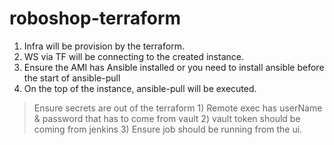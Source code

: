 # roboshop-terraform


1) Infra will be provision by the terraform.
2) WS via TF will be connecting to the created instance.
3) Ensure the AMI has Ansible installed or you need to install ansible before the start of ansible-pull
4) On the top of the instance, ansible-pull will be executed.


> Ensure secrets are out of the terraform
    1) Remote exec has userName & password that has to come from vault
    2) vault token should be coming from jenkins
    3) Ensure job should be running from the ui.